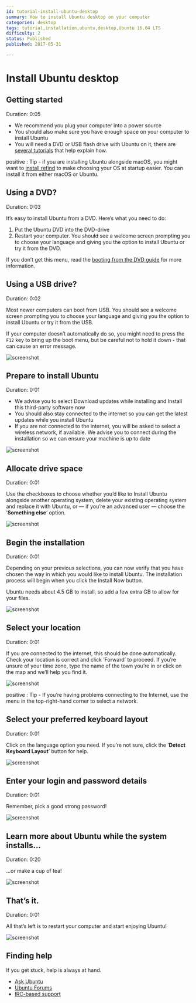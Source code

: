 ```yaml
---
id: tutorial-install-ubuntu-desktop
summary: How to install Ubuntu desktop on your computer
categories: desktop
tags: tutorial,installation,ubuntu,desktop,Ubuntu 16.04 LTS
difficulty: 2
status: Published
published: 2017-05-31

---
```


# Install Ubuntu desktop

## Getting started
Duration: 0:05

* We recommend you plug your computer into a power source
* You should also make sure you have enough space on your computer to install Ubuntu
* You will need a DVD or USB flash drive with Ubuntu on it, there are [several tutorials](/) that help explain how.

positive
: Tip - if you are installing Ubuntu alongside macOS, you might want to [install refind](http://www.rodsbooks.com/refind/installing.html) to make choosing your OS at startup easier. You can install it from either macOS or Ubuntu.

## Using a DVD?
Duration: 0:03

It’s easy to install Ubuntu from a DVD. Here’s what you need to do:

1. Put the Ubuntu DVD into the DVD-drive
2. Restart your computer. You should see a welcome screen prompting you to choose your language and giving you the option to install Ubuntu or try it from the DVD.

If you don’t get this menu, read the [booting from the DVD guide](https://help.ubuntu.com/community/BootFromCD?_ga=2.102380610.2115462233.1496186978-1155966827.1485186360) for more information.

## Using a USB drive?
Duration: 0:02

Most newer computers can boot from USB. You should see a welcome screen prompting you to choose your language and giving you the option to install Ubuntu or try it from the USB.

If your computer doesn’t automatically do so, you might need to press the `F12` key to bring up the boot menu, but be careful not to hold it down - that can cause an error message.

![screenshot](https://assets.ubuntu.com/v1/dfc572f0-download-desktop-install-ubuntu-desktop_1.jpg)

## Prepare to install Ubuntu
Duration: 0:01

- We advise you to select Download updates while installing and Install this third-party software now
- You should also stay connected to the internet so you can get the latest updates while you install Ubuntu
- If you are not connected to the internet, you will be asked to select a wireless network, if available. We advise you to connect during the installation so we can ensure your machine is up to date

![screenshot](https://assets.ubuntu.com/v1/3bbb0e35-download-desktop-install-ubuntu-desktop_2.jpg)

## Allocate drive space
Duration: 0:01

Use the checkboxes to choose whether you’d like to Install Ubuntu alongside another operating system, delete your existing operating system and replace it with Ubuntu, or — if you’re an advanced user — choose the ’**Something else**’ option.

![screenshot](https://assets.ubuntu.com/v1/b42312cd-download-desktop-install-ubuntu-desktop_4.jpg)

## Begin the installation
Duration: 0:01

Depending on your previous selections, you can now verify that you have chosen the way in which you would like to install Ubuntu. The installation process will begin when you click the Install Now button.

Ubuntu needs about 4.5 GB to install, so add a few extra GB to allow for your files.

![screenshot](https://assets.ubuntu.com/v1/6d01bd8c-download-desktop-install-ubuntu-desktop_5.jpg)

## Select your location
Duration: 0:01

If you are connected to the internet, this should be done automatically. Check your location is correct and click ’Forward’ to proceed. If you’re unsure of your time zone, type the name of the town you’re in or click on the map and we’ll help you find it.

![screenshot](https://assets.ubuntu.com/v1/a942aa3d-download-desktop-install-ubuntu-desktop_6.jpg)

positive
: Tip - If you’re having problems connecting to the Internet, use the menu in the top-right-hand corner to select a network.

## Select your preferred keyboard layout
Duration: 0:01

Click on the language option you need. If you’re not sure, click the ’**Detect Keyboard Layout**’ button for help.

![screenshot](https://assets.ubuntu.com/v1/310b5196-download-desktop-install-ubuntu-desktop_7.jpg)

## Enter your login and password details
Duration: 0:01

Remember, pick a good strong password!

![screenshot](https://assets.ubuntu.com/v1/69d32ea7-download-desktop-install-ubuntu-desktop_8.jpg)

## Learn more about Ubuntu while the system installs...
Duration: 0:20

...or make a cup of tea!

![screenshot](https://assets.ubuntu.com/v1/4e133117-download-desktop-install-ubuntu-desktop_9.jpg)

## That’s it.
Duration: 0:01

All that’s left is to restart your computer and start enjoying Ubuntu!

![screenshot](https://assets.ubuntu.com/v1/f4e2a592-download-desktop-install-ubuntu-desktop_10.jpg)

## Finding help

If you get stuck, help is always at hand.

* [Ask Ubuntu](https://askubuntu.com/)
* [Ubuntu Forums](https://ubuntuforums.org/)
* [IRC-based support](https://wiki.ubuntu.com/IRC/ChannelList)
